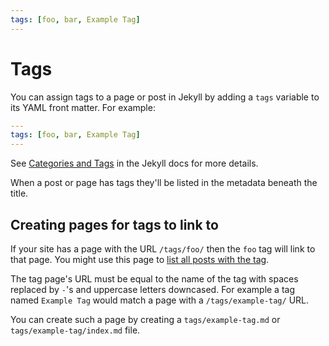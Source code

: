 ```yaml
---
tags: [foo, bar, Example Tag]
---
```


Tags
====

You can assign tags to a page or post in Jekyll by adding a `tags` variable to its
YAML front matter. For example:

```yaml
---
tags: [foo, bar, Example Tag]
---
```

See [Categories and Tags](https://jekyllrb.com/docs/posts/#categories-and-tags)
in the Jekyll docs for more details.

When a post or page has tags they'll be listed in the metadata beneath the title.

Creating pages for tags to link to
----------------------------------

If your site has a page with the URL `/tags/foo/` then the `foo` tag will link to that
page.
You might use this page to [list all posts with the tag](../example-category/_posts/2019-12-22-post-lists.md#listing-posts-in-a-category).

The tag page's URL must be equal to the name of the tag with spaces replaced by
`-`'s and uppercase letters downcased. For example a tag named `Example Tag`
would match a page with a `/tags/example-tag/` URL.

You can create such a page by creating a `tags/example-tag.md` or
`tags/example-tag/index.md` file.
